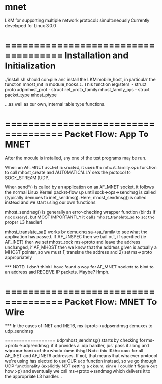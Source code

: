 mnet
====

LKM for supporting multiple network protocols simultaneously
Currently developed for Linux 3.0.0


====================================
Installation and Initialization
====================================

./install.sh should compile and install the LKM mobile_host, in particular the function mhost_init in module_hooks.c.
This function registers:
        - struct proto udpmhost_prot
        - struct net_proto_family mhost_family_ops
        - struct packet_type mhost_ptype
        
...as well as our own, internal table type functions.


====================================
Packet Flow: App To MNET
====================================

After the module is installed, any one of the test programs may be run.

When an AF_MNET socket is created, it uses the mhost_family_ops function to call mhost_create and AUTOMATICALLY sets the protocol to SOCK_STREAM (UDP)

When send*() is called by an application on an AF_MNET socket, it follows the normal Linux Kernel packet-flow up until sock->ops->sendmsg is called (typically demuxes to inet_sendmsg). Here, mhost_sendmsg() is called instead and we start using our own functions

mhost_sendmsg() is generally an error-checking wrapper function (binds if necessary), but MOST IMPORTANTLY it calls mhost_translate_sa to set the proper L3 handler!

mhost_translate_sa() works by demuxing sa->sa_family to see what the application has passed. If AF_UNSPEC then we bail out, if specified (ie AF_INET) then we set mhost_sock ms->proto and leave the address unchanged, if AF_MHOST then we know that the address given is actually a MHOST pointer, so we must 1) translate the address and 2) set ms->proto appropriately.

*** NOTE: I don't think I have found a way for AF_MNET sockets to bind to an address and RECEIVE IP packets. Maybe? Hmph.

====================================
Packet Flow: MNET To Wire
====================================

*** In the cases of INET and INET6, ms->proto->udpsendmsg demuxes to udp_sendmsg

==================
udpmhost_sendmsg() starts by checking for ms->proto->udpsendmsg: if it provides a udp handler, just pass it along and wipe our hands of the whole damn thing! Note: this IS the case for all AF_INET and AF_INET6 addresses. If not, that means that whatever protocol we're using has elected to use OUR udp function instead, so we go through UDP functionality (explicitly NOT setting a cksum, since I couldn't figure out how :-p) and eventually we call ms->proto->sendmsg which delivers it to the appropriate L3 handler...